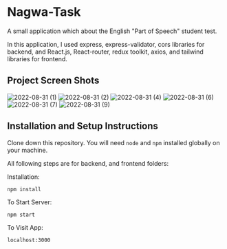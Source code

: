 # Nagwa-Task

A small application which about the English "Part of Speech" student test.

In this application, I used express, express-validator, cors libraries for backend, and
React.js, React-router, redux toolkit, axios, and tailwind libraries for frontend.

## Project Screen Shots

![2022-08-31 (1)](https://user-images.githubusercontent.com/94986615/187667124-c0c90188-8a90-4069-91dc-550dfc90e71b.png)
![2022-08-31 (2)](https://user-images.githubusercontent.com/94986615/187667188-62822a26-b86b-4074-8b28-748dde764bce.png)
![2022-08-31 (4)](https://user-images.githubusercontent.com/94986615/187667196-4e5599e6-4f2f-4fbc-a7eb-28d254e27796.png)
![2022-08-31 (6)](https://user-images.githubusercontent.com/94986615/187667207-c5b51842-8b10-4b49-bc10-198f49b64cad.png)
![2022-08-31 (7)](https://user-images.githubusercontent.com/94986615/187667218-2516ca8f-c5b7-4eea-b98b-59d484a24640.png)
![2022-08-31 (9)](https://user-images.githubusercontent.com/94986615/187667226-4012459b-fe8f-4ee2-83fa-aec616296f0a.png)

## Installation and Setup Instructions

Clone down this repository. You will need `node` and `npm` installed globally on your machine.

All following steps are for backend, and frontend folders:

Installation:

`npm install`

To Start Server:

`npm start`

To Visit App:

`localhost:3000`
